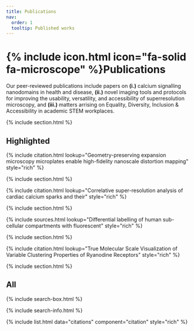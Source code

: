 ```yaml
---
title: Publications
nav:
  order: 1
  tooltip: Published works
---
```


# {% include icon.html icon="fa-solid fa-microscope" %}Publications

Our peer-reviewed publications include papers on **(i.)** calcium signalling nanodomains in health and disease, **(ii.)** novel imaging tools and protocols for improving the usability, versatility, and accessibility of superresolution microscopy, and **(iii.)** matters arrising on Equality, Diversity, Inclusion & Accessibility in academic STEM workplaces.

{% include section.html %}

## Highlighted

{% include citation.html lookup="Geometry-preserving expansion microscopy microplates enable high-fidelity nanoscale distortion mapping" style="rich" %}

{% include section.html %}

{% include citation.html lookup="Correlative super-resolution analysis of cardiac calcium sparks and their" style="rich" %}

{% include section.html %}

{% include sources.html lookup="Differential labelling of human sub-cellular compartments with fluorescent" style="rich" %}

{% include section.html %}

{% include citation.html lookup="True Molecular Scale Visualization of Variable Clustering Properties of Ryanodine Receptors" style="rich" %}

{% include section.html %}

## All

{% include search-box.html %}

{% include search-info.html %}

{% include list.html data="citations" component="citation" style="rich" %}

